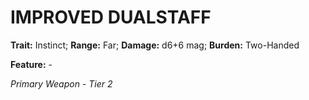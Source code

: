 # IMPROVED DUALSTAFF

**Trait:** Instinct; **Range:** Far; **Damage:** d6+6 mag; **Burden:** Two-Handed

**Feature:** -

*Primary Weapon - Tier 2*
